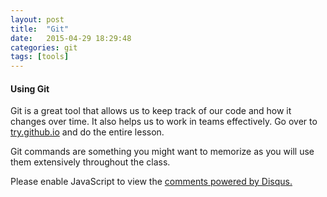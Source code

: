 ```yaml
---
layout: post
title:  "Git"
date:   2015-04-29 18:29:48
categories: git
tags: [tools]
---
```



<h4>Using Git</h4>
<p>Git is a great tool that allows us to keep track of our code and how it changes over time. It also helps us to work in teams effectively.  Go over to <a href="https://try.github.io" target="_blank">try.github.io</a> and do the entire lesson.</p>

<p>Git commands are something you might want to memorize as you will use them extensively throughout the class.</p>
  

<div id="disqus_thread"></div>
<script type="text/javascript">
    /* * * CONFIGURATION VARIABLES * * */
    var disqus_shortname = 'devschool';

    /* * * DON'T EDIT BELOW THIS LINE * * */
    (function() {
        var dsq = document.createElement('script'); dsq.type = 'text/javascript'; dsq.async = true;
        dsq.src = '//' + disqus_shortname + '.disqus.com/embed.js';
        (document.getElementsByTagName('head')[0] || document.getElementsByTagName('body')[0]).appendChild(dsq);
    })();
</script>
<noscript>Please enable JavaScript to view the <a href="https://disqus.com/?ref_noscript" rel="nofollow">comments powered by Disqus.</a></noscript>
